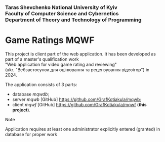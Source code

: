 ### Taras Shevchenko National University of Kyiv <br /> Faculty of Computer Science and Cybernetics <br /> Department of Theory and Technology of Programming

# Game Ratings MQWF

This project is client part of the web application.
It has been developed as part of a master's qualification work
"Web&nbsp;application&nbsp;for&nbsp;video&nbsp;game&nbsp;rating&nbsp;and&nbsp;reviewing"
(ukr.&nbsp;"Вебзастосунок&nbsp;для&nbsp;оцінювання&nbsp;та&nbsp;рецензування&nbsp;відеоігор")
in 2024.

The application consists of 3 parts:
* database _mqwdb_;
* server _mqwb_ [GitHub] https://github.com/GrafKotiakula/mqwb;
* client _mqwf_ [GitHub] https://github.com/GrafKotiakula/mqwf (__this project__).

> [!NOTE]  
> Application requires at least one administrator explicitly entered (granted) in database for proper work

